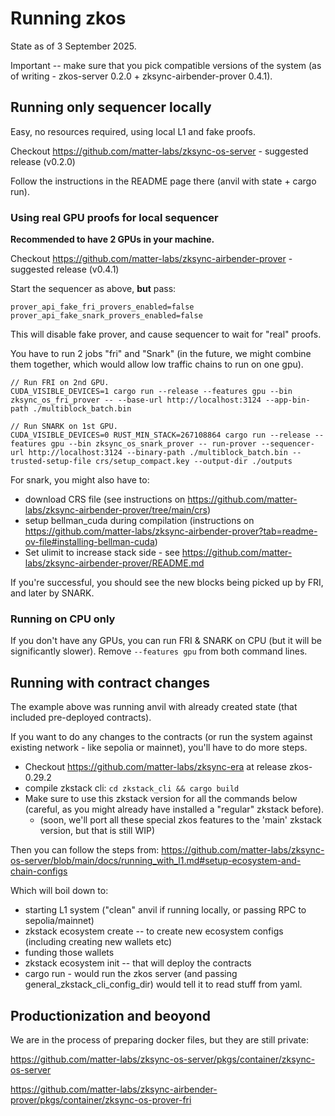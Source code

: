 # Running zkos

State as of 3 September 2025.


Important -- make sure that you pick compatible versions of the system (as of writing - zkos-server 0.2.0 + zksync-airbender-prover 0.4.1).


## Running only sequencer locally

Easy, no resources required, using local L1 and fake proofs.


Checkout https://github.com/matter-labs/zksync-os-server - suggested release (v0.2.0)

Follow the instructions in the README page there (anvil with state + cargo run).

### Using real GPU proofs for local sequencer

**Recommended to have 2 GPUs in your machine.**


Checkout https://github.com/matter-labs/zksync-airbender-prover - suggested release (v0.4.1)

Start the sequencer as above, **but** pass:

```
prover_api_fake_fri_provers_enabled=false prover_api_fake_snark_provers_enabled=false
```

This will disable fake prover, and cause sequencer to wait for "real" proofs.


You have to run 2 jobs "fri" and "Snark" (in the future, we might combine them together, which would allow low traffic chains to run on one gpu).


```
// Run FRI on 2nd GPU.
CUDA_VISIBLE_DEVICES=1 cargo run --release --features gpu --bin zksync_os_fri_prover -- --base-url http://localhost:3124 --app-bin-path ./multiblock_batch.bin
```

```
// Run SNARK on 1st GPU.
CUDA_VISIBLE_DEVICES=0 RUST_MIN_STACK=267108864 cargo run --release --features gpu --bin zksync_os_snark_prover -- run-prover --sequencer-url http://localhost:3124 --binary-path ./multiblock_batch.bin --trusted-setup-file crs/setup_compact.key --output-dir ./outputs
```


For snark, you might also have to:
* download CRS file (see instructions on https://github.com/matter-labs/zksync-airbender-prover/tree/main/crs)
* setup bellman_cuda during compilation (instructions on https://github.com/matter-labs/zksync-airbender-prover?tab=readme-ov-file#installing-bellman-cuda)
* Set ulimit to increase stack side - see https://github.com/matter-labs/zksync-airbender-prover/README.md


If you're successful, you should see the new blocks being picked up by FRI, and later by SNARK.


### Running on CPU only

If you don't have any GPUs, you can run FRI & SNARK on CPU (but it will be significantly slower).
Remove `--features gpu` from both command lines.


## Running with contract changes

The example above was running anvil with already created state (that included pre-deployed contracts).

If you want to do any changes to the contracts (or run the system against existing network - like sepolia or mainnet), you'll have to do more steps.

* Checkout https://github.com/matter-labs/zksync-era at release zkos-0.29.2
* compile zkstack cli: `cd zkstack_cli && cargo build`
* Make sure to use this zkstack version for all the commands below (careful, as you might already have installed a "regular" zkstack before).
    * (soon, we'll port all these special zkos features to the 'main' zkstack version, but that is still WIP)


Then you can follow the steps from: https://github.com/matter-labs/zksync-os-server/blob/main/docs/running_with_l1.md#setup-ecosystem-and-chain-configs

Which will boil down to:

* starting L1 system ("clean" anvil if running locally, or passing RPC to sepolia/mainnet)
* zkstack ecosystem create -- to create new ecosystem configs (including creating new wallets etc)
* funding those wallets
* zkstack ecosystem init -- that will deploy the contracts
* cargo run - would run the zkos server (and passing general_zkstack_cli_config_dir) would tell it to read stuff from yaml.


## Productionization and beoyond

We are in the process of preparing docker files, but they are still private:

https://github.com/matter-labs/zksync-os-server/pkgs/container/zksync-os-server

https://github.com/matter-labs/zksync-airbender-prover/pkgs/container/zksync-os-prover-fri

